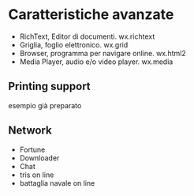 # Caratteristiche avanzate


- RichText, Editor di documenti. wx.richtext
- Griglia, foglio elettronico. wx.grid 
- Browser, programma per navigare online. wx.html2
- Media Player, audio e/o video player. wx.media


<!-- ################################################################################ -->
## Printing support

esempio già preparato


<!-- ################################################################################ -->
## Network

- Fortune
- Downloader
- Chat
- tris on line
- battaglia navale on line
